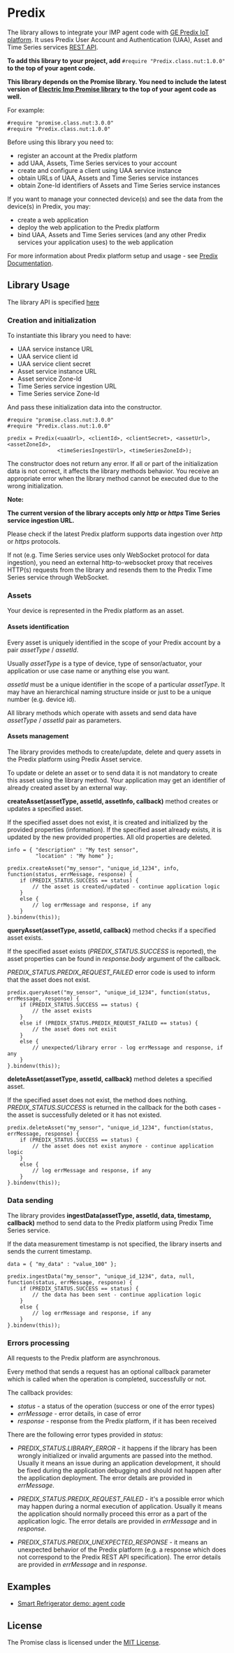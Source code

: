 # Predix

The library allows to integrate your IMP agent code with [GE Predix IoT platform](https://www.predix.io). It uses Predix User Account and Authentication (UAA), Asset and Time Series services [REST API](https://www.predix.io/api).

**To add this library to your project, add** `#require "Predix.class.nut:1.0.0"` **to the top of your agent code.**

**This library depends on the Promise library. You need to include the latest version of [Electric Imp Promise library](https://github.com/electricimp/Promise) to the top of your agent code as well.**

For example:
```squirrel
#require "promise.class.nut:3.0.0"
#require "Predix.class.nut:1.0.0"
```

Before using this library you need to:
- register an account at the Predix platform
- add UAA, Assets, Time Series services to your account
- create and configure a client using UAA service instance
- obtain URLs of UAA, Assets and Time Series service instances
- obtain Zone-Id identifiers of Assets and Time Series service instances

If you want to manage your connected device(s) and see the data from the device(s) in Predix, you may:
- create a web application
- deploy the web application to the Predix platform
- bind UAA, Assets and Time Series services (and any other Predix services your application uses) to the web application

For more information about Predix platform setup and usage - see [Predix Documentation](https://www.predix.io/docs).

## Library Usage

The library API is specified [here](./Predix.class.nut)

### Creation and initialization

To instantiate this library you need to have:
- UAA service instance URL
- UAA service client id
- UAA service client secret
- Asset service instance URL
- Asset service Zone-Id
- Time Series service ingestion URL
- Time Series service Zone-Id

And pass these initialization data into the constructor.

```squirrel
#require "promise.class.nut:3.0.0"
#require "Predix.class.nut:1.0.0"

predix = Predix(<uaaUrl>, <clientId>, <clientSecret>, <assetUrl>, <assetZoneId>, 
                <timeSeriesIngestUrl>, <timeSeriesZoneId>);
```

The constructor does not return any error. If all or part of the initialization data is not correct, it affects the library methods behavior. You receive an appropriate error when the library method cannot be executed due to the wrong initialization.

**Note:**

**The current version of the library accepts only *http* or *https* Time Series service ingestion URL.**

Please check if the latest Predix platform supports data ingestion over *http* or *https* protocols.

If not (e.g. Time Series service uses only WebSocket protocol for data ingestion), you need an external http-to-websocket proxy that receives HTTP(s) requests from the library and resends them to the Predix Time Series service through WebSocket.

### Assets

Your device is represented in the Predix platform as an asset.

#### Assets identification

Every asset is uniquely identified in the scope of your Predix account by a pair *assetType* / *assetId*.

Usually *assetType* is a type of device, type of sensor/actuator, your application or use case name or anything else you want.

*assetId* must be a unique identifier in the scope of a particular *assetType*. It may have an hierarchical naming structure inside or just to be a unique number (e.g. device id).

All library methods which operate with assets and send data have *assetType* / *assetId* pair as parameters.

#### Assets management

The library provides methods to create/update, delete and query assets in the Predix platform using Predix Asset service.

To update or delete an asset or to send data it is not mandatory to create this asset using the library method. Your application may get an identifier of already created asset by an external way.

**createAsset(assetType, assetId, assetInfo, callback)** method creates or updates a specified asset.

If the specified asset does not exist, it is created and initialized by the provided properties (information).
If the specified asset already exists, it is updated by the new provided properties. All old properties are deleted.

```squirrel
info = { "description" : "My test sensor",
         "location" : "My home" };

predix.createAsset("my_sensor", "unique_id_1234", info, function(status, errMessage, response) {
    if (PREDIX_STATUS.SUCCESS == status) {
        // the asset is created/updated - continue application logic
    }
    else {
        // log errMessage and response, if any
    }
}.bindenv(this));
```

**queryAsset(assetType, assetId, callback)** method checks if a specified asset exists.

If the specified asset exists (*PREDIX_STATUS.SUCCESS* is reported), the asset properties can be found in *response.body* argument of the callback.

*PREDIX_STATUS.PREDIX_REQUEST_FAILED* error code is used to inform that the asset does not exist.

```squirrel
predix.queryAsset("my_sensor", "unique_id_1234", function(status, errMessage, response) {
    if (PREDIX_STATUS.SUCCESS == status) {
        // the asset exists
    }
    else if (PREDIX_STATUS.PREDIX_REQUEST_FAILED == status) {
        // the asset does not exist
    }
    else {
        // unexpected/library error - log errMessage and response, if any
    }
}.bindenv(this));
```

**deleteAsset(assetType, assetId, callback)** method deletes a specified asset.

If the specified asset does not exist, the method does nothing. *PREDIX_STATUS.SUCCESS* is returned in the callback for the both cases - the asset is successfully deleted or it has not existed.

```squirrel
predix.deleteAsset("my_sensor", "unique_id_1234", function(status, errMessage, response) {
    if (PREDIX_STATUS.SUCCESS == status) {
        // the asset does not exist anymore - continue application logic
    }
    else {
        // log errMessage and response, if any
    }
}.bindenv(this));
```

### Data sending

The library provides **ingestData(assetType, assetId, data, timestamp, callback)** method to send data to the Predix platform using Predix Time Series service.

If the data measurement timestamp is not specified, the library inserts and sends the current timestamp.

```squirrel
data = { "my_data" : "value_100" };

predix.ingestData("my_sensor", "unique_id_1234", data, null, function(status, errMessage, response) {
    if (PREDIX_STATUS.SUCCESS == status) {
        // the data has been sent - continue application logic
    }
    else {
        // log errMessage and response, if any
    }
}.bindenv(this));
```

### Errors processing

All requests to the Predix platform are asynchronous.

Every method that sends a request has an optional callback parameter which is called when the operation is completed, successfully or not.

The callback provides:
- *status* - a status of the operation (success or one of the error types)
- *errMessage* - error details, in case of error
- *response* - response from the Predix platform, if it has been received

There are the following error types provided in *status*:

- *PREDIX_STATUS.LIBRARY_ERROR* - it happens if the library has been wrongly initialized or invalid arguments are passed into the method. Usually it means an issue during an application development, it should be fixed during the application debugging and should not happen after the application deployment. The error details are provided in *errMessage*.

- *PREDIX_STATUS.PREDIX_REQUEST_FAILED* - it's a possible error which may happen during a normal execution of application. Usually it means the application should normally proceed this error as a part of the application logic. The error details are provided in *errMessage* and in *response*.

- *PREDIX_STATUS.PREDIX_UNEXPECTED_RESPONSE* - it means an unexpected behavior of the Predix platform (e.g. a response which does not correspond to the Predix REST API specification). The error details are provided in *errMessage* and in *response*.

## Examples

- [Smart Refrigerator demo: agent code](./Examples/SmartRefrigerator_Predix.agent.nut)

## License

The Promise class is licensed under the [MIT License](./LICENSE).
